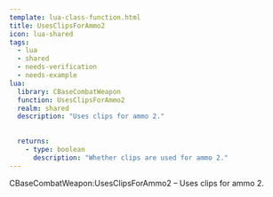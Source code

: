 ```yaml
---
template: lua-class-function.html
title: UsesClipsForAmmo2
icon: lua-shared
tags:
  - lua
  - shared
  - needs-verification
  - needs-example
lua:
  library: CBaseCombatWeapon
  function: UsesClipsForAmmo2
  realm: shared
  description: "Uses clips for ammo 2."
  
  
  returns:
    - type: boolean
      description: "Whether clips are used for ammo 2."
---
```


<div class="lua__search__keywords">
CBaseCombatWeapon:UsesClipsForAmmo2 &#x2013; Uses clips for ammo 2.
</div>
